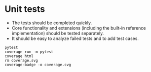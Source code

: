 # Unit tests

- The tests should be completed quickly.
- Core functionality and extensions (including the built-in reference implementation) should be tested separately.
- It should be easy to analyze failed tests and to add test cases.


```
pytest
coverage run -m pytest
coverage html
rm coverage.svg
coverage-badge -o coverage.svg
```
